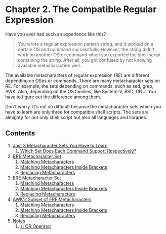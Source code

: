 # Chapter 2. The Compatible Regular Expression

Have you ever had such an experience like this?

> You wrote a regular expression pattern string, and it worked on a certain OS and command successfully. However, the string didn't work on another OS or command when you exported the shell script containing the string. After all, you got confused by not knowing available metacharacters well.

The available metacharacters of regular expression (RE) are different depending on OSes or commands. There are many metacharacter sets on RE. For example, the sets depending on commands, such as sed, grep, AWK. Also, depending on the OS families, like System-V, BSD, GNU. You have to figure out the difference among them.

Don't worry. It's not so difficult because the metacharacter sets which you have to learn are only three for compatible shell scripts. The sets are almighty for not only shell script but also all languages and libraries.

## Contents

1. [Just 3 Metacharacter Sets You Have to Learn](00_3_metachar_set.md)
   1. [Which Set Does Each Command Support Respectively?](00_3_metachar_set.md#which-set-does-each-command-support-respectively)
1. [BRE Metacharacter Set](11_BRE.md)
   1. [Matching Metacharacters](11_BRE.md#matching-metacharacters)
   1. [Matching Metacharacters Inside Brackets](11_BRE.md#matching-metacharacters-inside-brackets)
   1. [Replacing Metacharacters](11_BRE.md#replacing-metacharacters)
1. [ERE Metacharacter Set](12_ERE.md)
   1. [Matching Metacharacters](12_ERE.md#matching-metacharacters)
   1. [Matching Metacharacters Inside Brackets](12_ERE.md#matching-metacharacters-inside-brackets)
   1. [Replacing Metacharacters](12_ERE.md#replacing-metacharacters)
1. [AWK's Subset of ERE Metacharacters](13_AWK_subset.md)
   1. [Matching Metacharacters](13_AWK_subset.md#matching-metacharacters)
   1. [Matching Metacharacters Inside Brackets](13_AWK_subset.md#matching-metacharacters-inside-brackets)
   1. [Replacing Metacharacters](13_AWK_subset.md#replacing-metacharacters)
1. [Notes](21_notes.md)
   1. [`|`: OR Operator](21_notes.md#-or-operator)

